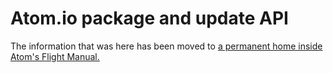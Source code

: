# Atom.io package and update API

The information that was here has been moved to [a permanent home inside Atom's Flight Manual.](https://flight-manual.atom.io/atom-server-side-apis/)
